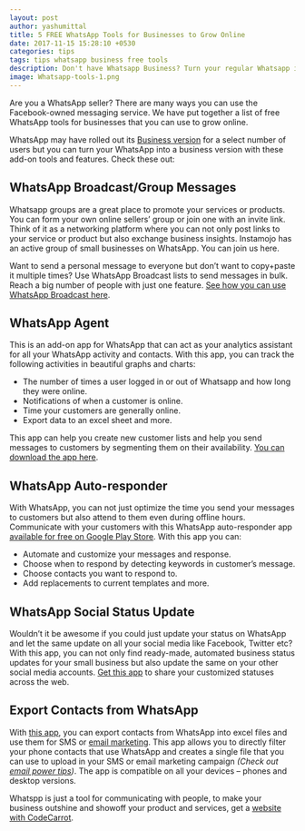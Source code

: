 ```yaml
---
layout: post
author: yashumittal
title: 5 FREE WhatsApp Tools for Businesses to Grow Online
date: 2017-11-15 15:28:10 +0530
categories: tips
tags: tips whatsapp business free tools
description: Don't have Whatsapp Business? Turn your regular Whatsapp into a business hub with these free Whatsapp tools for businesses to grow online.
image: Whatsapp-tools-1.png
---
```


Are you a WhatsApp seller? There are many ways you can use the Facebook-owned messaging service. We have put together a list of free WhatsApp tools for businesses that you can use to grow online.

WhatsApp may have rolled out its [Business version](//faq.whatsapp.com/general/26000052) for a select number of users but you can turn your WhatsApp into a business version with these add-on tools and features. Check these out:

## WhatsApp Broadcast/Group Messages

Whatsapp groups are a great place to promote your services or products. You can form your own online sellers’ group or join one with an invite link. Think of it as a networking platform where you can not only post links to your service or product but also exchange business insights. Instamojo has an active group of small businesses on WhatsApp. You can join us here.

Want to send a personal message to everyone but don’t want to copy+paste it multiple times? Use WhatsApp Broadcast lists to send messages in bulk. Reach a big number of people with just one feature. [See how you can use WhatsApp Broadcast here](//faq.whatsapp.com/en/bb/20996916).

## WhatsApp Agent

This is an add-on app for WhatsApp that can act as your analytics assistant for all your WhatsApp activity and contacts. With this app, you can track the following activities in beautiful graphs and charts:

* The number of times a user logged in or out of Whatsapp and how long they were online.
* Notifications of when a customer is online.
* Time your customers are generally online.
* Export data to an excel sheet and more.

This app can help you create new customer lists and help you send messages to customers by segmenting them on their availability. [You can download the app here](//play.google.com/store/apps/details?id=com.wa.whatsagent).

## WhatsApp Auto-responder

With WhatsApp, you can not just optimize the time you send your messages to customers but also attend to them even during offline hours. Communicate with your customers with this WhatsApp auto-responder app [available for free on Google Play Store](//play.google.com/store/apps/details?id=tkstudio.wachatbotlite&hl=en). With this app you can:

* Automate and customize your messages and response.
* Choose when to respond by detecting keywords in customer’s message.
* Choose contacts you want to respond to.
* Add replacements to current templates and more.

## WhatsApp Social Status Update

Wouldn’t it be awesome if you could just update your status on WhatsApp and let the same update on all your social media like Facebook, Twitter etc? With this app, you can not only find ready-made, automated business status updates for your small business but also update the same on your other social media accounts. [Get this app](//play.google.com/store/apps/details?id=com.nxccontrol.whatsapp) to share your customized statuses across the web.

## Export Contacts from WhatsApp

With [this app](//play.google.com/store/apps/details?id=com.ebizzinfotech.whatsappCE), you can export contacts from WhatsApp into excel files and use them for SMS or [email marketing](/beginners-guide-to-starting-an-email-list). This app allows you to directly filter your phone contacts that use WhatsApp and creates a single file that you can use to upload in your SMS or email marketing campaign *(Check out [email power tips](/email-power-tips))*. The app is compatible on all your devices – phones and desktop versions.

Whatspp is just a tool for communicating with people, to make your business outshine and showoff your product and services, get a [website with CodeCarrot](//www.codecarrot.net).
